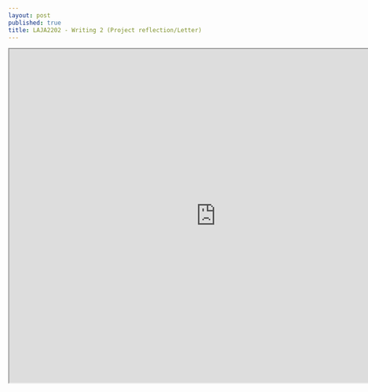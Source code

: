 ```yaml
---
layout: post
published: true
title: LAJA2202 - Writing 2 (Project reflection/Letter)
---
```

<iframe src="https://drive.google.com/file/d/10IsQRDNfLLZKkCb6MgVshXosk9qiTnUs/preview" width="840" height="680"></iframe>
